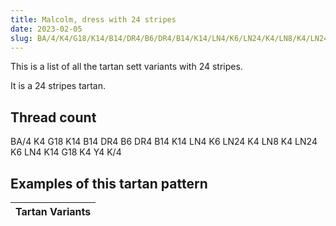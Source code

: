 ```yaml
---
title: Malcolm, dress with 24 stripes
date: 2023-02-05
slug: BA/4/K4/G18/K14/B14/DR4/B6/DR4/B14/K14/LN4/K6/LN24/K4/LN8/K4/LN24/K6/LN4/K14/G18/K4/Y4/K/4
---
```

This is a list of all the tartan sett variants with 24 stripes.

It is a 24 stripes tartan.


## Thread count
BA/4 K4 G18 K14 B14 DR4 B6 DR4 B14 K14 LN4 K6 LN24 K4 LN8 K4 LN24 K6 LN4 K14 G18 K4 Y4 K/4

## Examples of this tartan pattern

| Tartan Variants |
|---------------|
